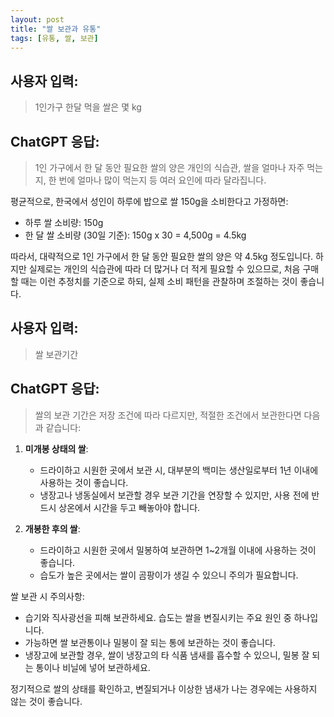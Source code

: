 ```yaml
---
layout: post
title: "쌀 보관과 유통"
tags: [유통, 쌀, 보관]
---
```


## 사용자 입력:
> 1인가구 한달 먹을 쌀은 몇 kg

## ChatGPT 응답:
> 1인 가구에서 한 달 동안 필요한 쌀의 양은 개인의 식습관, 쌀을 얼마나 자주 먹는지, 한 번에 얼마나 많이 먹는지 등 여러 요인에 따라 달라집니다.

평균적으로, 한국에서 성인이 하루에 밥으로 쌀 150g을 소비한다고 가정하면:
- 하루 쌀 소비량: 150g
- 한 달 쌀 소비량 (30일 기준): 150g x 30 = 4,500g = 4.5kg

따라서, 대략적으로 1인 가구에서 한 달 동안 필요한 쌀의 양은 약 4.5kg 정도입니다. 하지만 실제로는 개인의 식습관에 따라 더 많거나 더 적게 필요할 수 있으므로, 처음 구매할 때는 이런 추정치를 기준으로 하되, 실제 소비 패턴을 관찰하며 조절하는 것이 좋습니다.

## 사용자 입력:
> 쌀 보관기간

## ChatGPT 응답:
> 쌀의 보관 기간은 저장 조건에 따라 다르지만, 적절한 조건에서 보관한다면 다음과 같습니다:

1. **미개봉 상태의 쌀**: 
   - 드라이하고 시원한 곳에서 보관 시, 대부분의 백미는 생산일로부터 1년 이내에 사용하는 것이 좋습니다. 
   - 냉장고나 냉동실에서 보관할 경우 보관 기간을 연장할 수 있지만, 사용 전에 반드시 상온에서 시간을 두고 빼놓아야 합니다.

2. **개봉한 후의 쌀**:
   - 드라이하고 시원한 곳에서 밀봉하여 보관하면 1~2개월 이내에 사용하는 것이 좋습니다.
   - 습도가 높은 곳에서는 쌀이 곰팡이가 생길 수 있으니 주의가 필요합니다.

쌀 보관 시 주의사항:
- 습기와 직사광선을 피해 보관하세요. 습도는 쌀을 변질시키는 주요 원인 중 하나입니다.
- 가능하면 쌀 보관통이나 밀봉이 잘 되는 통에 보관하는 것이 좋습니다.
- 냉장고에 보관할 경우, 쌀이 냉장고의 타 식품 냄새를 흡수할 수 있으니, 밀봉 잘 되는 통이나 비닐에 넣어 보관하세요.

정기적으로 쌀의 상태를 확인하고, 변질되거나 이상한 냄새가 나는 경우에는 사용하지 않는 것이 좋습니다.


